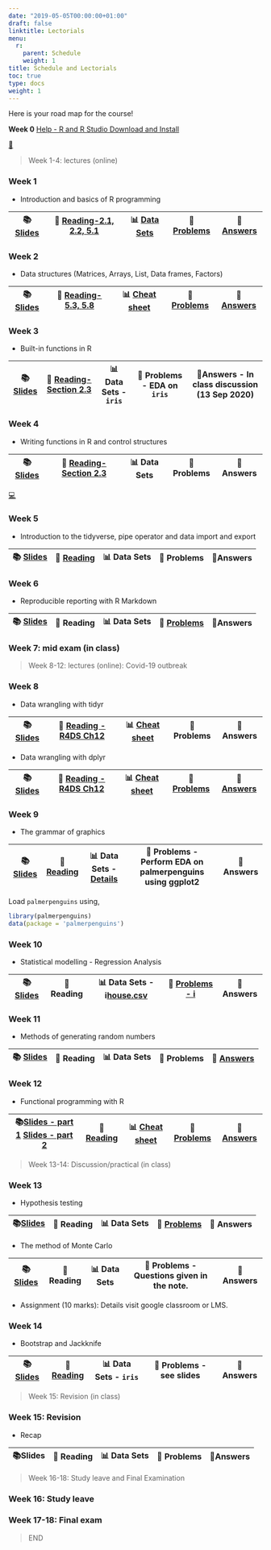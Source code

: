 ```yaml
---
date: "2019-05-05T00:00:00+01:00"
draft: false
linktitle: Lectorials
menu:
  r:
    parent: Schedule 
    weight: 1
title: Schedule and Lectorials
toc: true
type: docs
weight: 1
---
```


Here is your road map for the course!

**Week 0**  [Help - R and R Studio Download and Install](https://edify-thiyanga.netlify.app/installation/)

[📗](/Slides/2020s1STA5173_0/l0.html)

> Week 1-4: lectures (online)

### Week 1

- Introduction and basics of R programming

   

| 📚[Slides](/Slides/2020s1STA5173_0/l1.html)  	| 📒 [Reading-2.1, 2.2, 5.1](https://rstudio-education.github.io/hopr/basics.html)  	| 📊 [Data Sets](https://www.who.int/docs/default-source/coronaviruse/situation-reports/20200210-sitrep-21-ncov.pdf?sfvrsn=947679ef_2) 	| 📎 [Problems](https://thiyanga.netlify.app/slides/2020s1sta5173_0/l1#61) 	| 🔖[Answers](/Slides/2020s1STA5173_0/Answers/Week1Answers.pdf) |
|:-:	|:-:	|:-:	|:-:	|:-:	|


### Week 2

- Data structures (Matrices, Arrays, List, Data frames, Factors)

| 📚[Slides](/Slides/2020s1STA5173_0/l2.html) 	| 📒 [Reading-5.3, 5.8](https://rstudio-education.github.io/hopr/r-objects.html#matrices)  	| 📊 [Cheat sheet](https://hellor.netlify.app/cheatsheets/baser.pdf) 	| 📎 [Problems](/Slides/2020s1STA5173_0/MSc_tutorials/Tutorial1_Questions_MSC_2020.pdf) 	| 🔖 [Answers](/Slides/2020s1STA5173_0/MSc_tutorials/Tutorial1_Ans_MSC_2020.pdf) |
|:-:	|:-:	|:-:	|:-:	|:-:	|

### Week 3

- Built-in functions in R

| 📚[Slides](/Slides/2020s1STA5173_0/l3.html)   	| 📒 [Reading-Section 2.3](https://rstudio-education.github.io/hopr/basics.html#functions)  	| 📊 Data Sets - `iris`	| 📎 Problems - EDA on `iris` 	| 🔖Answers - In class discussion (13 Sep 2020)|
|:-:	|:-:	|:-:	|:-:	|:-:	|

### Week 4

- Writing functions in R and control structures

| 📚[Slides](/Slides/2020s1STA5173_0/l4.html)   	| 📒 [Reading-Section 2.3](https://rstudio-education.github.io/hopr/basics.html#functions) 	| 📊 Data Sets 	| 📎 Problems 	| 🔖Answers |
|:-:	|:-:	|:-:	|:-:	|:-:	|

[💻](/Slides/2020s1STA5173_0/inclassanswers/l4ans.pdf)


### Week 5

- Introduction to the tidyverse, pipe operator and data import and export

| 📚 [Slides](/Slides/2020s1STA5173_0/l5.html)  	| 📒 [Reading](https://r4ds.had.co.nz/introduction.html)  	| 📊 Data Sets 	| 📎 Problems 	| 🔖Answers |
|:-:	|:-:	|:-:	|:-:	|:-:	|



### Week 6

- Reproducible reporting with R Markdown

| 📚 [Slides](/Slides/2020s1STA5173_0/l6.html) 	| 📒 Reading  	| 📊 Data Sets 	| 📎 [Problems](/Slides/2020s1STA5173_0/l6_problems.html)  	| 🔖Answers |
|:-:	|:-:	|:-:	|:-:	|:-:	|



### Week 7: mid exam  (in class)


> Week 8-12:  lectures (online): Covid-19 outbreak

### Week 8

- Data wrangling with tidyr 

| 📚 [Slides](/Slides/2020s1STA5173_0/l7_reshaping_data.html)  	| 📒 [Reading -R4DS Ch12](https://r4ds.had.co.nz/tidy-data.html) 	| 📊 [Cheat sheet](https://hellor.netlify.app/cheatsheets/data-wrangling-cheatsheet.pdf)	| 📎 Problems 	| 🔖Answers |
|:-:	|:-:	|:-:	|:-:	|:-:	|

- Data wrangling with dplyr 

| 📚 [Slides](/Slides/2020s1STA5173_0/l7_data_manipulation_with_dplyr.html)  	| 📒 [Reading -R4DS Ch12](https://r4ds.had.co.nz/tidy-data.html) 	| 📊 [Cheat sheet](https://hellor.netlify.app/cheatsheets/data-wrangling-cheatsheet.pdf)	| 📎 [Problems](https://hellor.netlify.app/problems/DataWrangling_Tutorial.pdf) 	| 🔖 [Answers](/Slides/2020s1STA5173_0/MSc_tutorials/DataWrangling_Tutorial_Answers_MSC.pdf) |
|:-:	|:-:	|:-:	|:-:	|:-:	|

### Week 9

- The grammar of graphics

| 📚 [Slides](/Slides/2020s1STA5173_0/week9MSC_ggplot.html)  	| 📒 [Reading](https://ggplot2-book.org/)  	| 📊 Data Sets - [Details](https://github.com/allisonhorst/palmerpenguins) 	| 📎 Problems	- Perform EDA on palmerpenguins using ggplot2| 🔖Answers |
|:-:	|:-:	|:-:	|:-:	|:-:	|

Load `palmerpenguins` using,

```r
library(palmerpenguins)
data(package = 'palmerpenguins')
```


### Week 10

- Statistical modelling - Regression Analysis

| 📚 [Slides](/Slides/2020s1STA5173_0/l10.html)  	| 📒 Reading  	| 📊 Data Sets -	i[house.csv](/data/house.csv) | 📎 [Problems - i](/data/regression_tutorial1.html)	| 🔖Answers |
|:-:	|:-:	|:-:	|:-:	|:-:	|


### Week 11

- Methods of generating random numbers

| 📚 [Slides](/Slides/2020s1STA5173_0/l11_inverse_transformation.html)  	| 📒 Reading  	| 📊 Data Sets 	| 📎 Problems 	| 🔖 [Answers](/Slides/2020s1STA5173_0/l11_inverse_transformation.html)|
|:-:	|:-:	|:-:	|:-:	|:-:	|

### Week 12


- Functional programming with R

| 📚[Slides - part 1](/Slides/2020s1STA5173_0/l12_functionals.html) [Slides - part 2](/Slides/2020s1STA5173_0/l13_functionals.html)  	| 📒 [Reading](https://adv-r.hadley.nz/functionals.html)  	| 📊 [Cheat sheet](/Slides/2020s1STA5173_0/R_purrr.pdf) 	| 📎 [Problems](/Slides/2020s1STA5173_0/functionals_tutorial.pdf)  	| 🔖 [Answers](/Slides/2020s1STA5173_0/functionals_tutorial_answers.pdf) |
|:-:	|:-:	|:-:	|:-:	|:-:	|


> Week 13-14:  Discussion/practical (in class)

### Week 13

- Hypothesis testing


| 📚[Slides](/Slides/2020s1STA5173_0/l14_Hypothesis_testing.pdf)  	| 📒 Reading  	| 📊 Data Sets 	| 📎 [Problems](/Slides/2020s1STA5173_0/Hypothesis_questions.pdf)	| 🔖 Answers  |
|:-:	|:-:	|:-:	|:-:	|:-:	|

- The method of Monte Carlo 


| 📚[Slides](/Slides/2020s1STA5173_0/l15_Monte_Carlo.pdf)  	| 📒 Reading  	| 📊 Data Sets 	| 📎 Problems - Questions given in the note.	| 🔖Answers |
|:-:	|:-:	|:-:	|:-:	|:-:	|

- Assignment (10 marks): Details visit google classroom or LMS.


### Week 14

- Bootstrap and Jackknife

| 📚 [Slides](/Slides/2020s1STA5173_0/l14.html)    	| 📒 [Reading](http://bcs.whfreeman.com/webpub/statistics/ips9e/9781319013387/companionchapters/companionchapter16.pdf) 	| 📊 Data Sets - `iris`	| 📎 Problems - see slides	| 🔖Answers |
|:-:	|:-:	|:-:	|:-:	|:-:	|



> Week 15: Revision (in class)

### Week 15: Revision

- Recap

| 📚Slides  	| 📒 Reading  	| 📊 Data Sets 	| 📎 Problems 	| 🔖Answers |
|:-:	|:-:	|:-:	|:-:	|:-:	|
> Week 16-18: Study leave and Final Examination

### Week 16: Study leave



### Week 17-18: Final exam

> END
